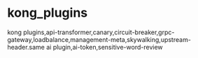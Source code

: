 # kong_plugins
kong plugins,api-transformer,canary,circuit-breaker,grpc-gateway,loadbalance,management-meta,skywalking,upstream-header.same ai plugin,ai-token,sensitive-word-review